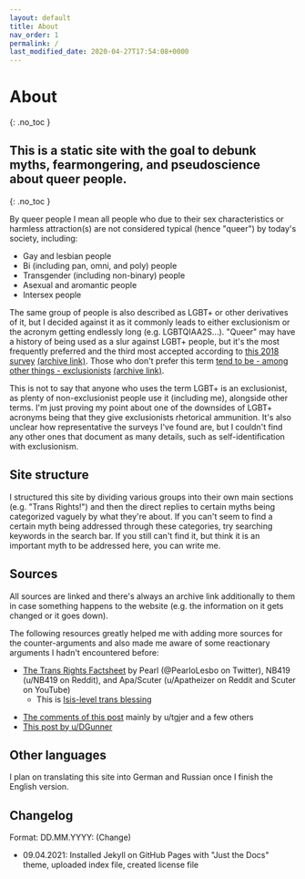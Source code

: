 ```yaml
---
layout: default
title: About
nav_order: 1
permalink: /
last_modified_date: 2020-04-27T17:54:08+0000
---
```


# About
{: .no_toc }
## This is a static site with the goal to debunk myths, fearmongering, and pseudoscience about queer people.
{: .no_toc }

By queer people I mean all people who due to their sex characteristics or harmless attraction(s) are not considered typical (hence "queer") by today's society, including:
* Gay and lesbian people
* Bi (including pan, omni, and poly) people
* Transgender (including non-binary) people
* Asexual and aromantic people
* Intersex people

The same group of people is also described as LGBT+ or other derivatives of it, but I decided against it as it commonly leads to either exclusionism or the acronym getting endlessly long (e.g. LGBTQIAA2S...).
"Queer" may have a history of being used as a slur against LGBT+ people, but it's the most frequently preferred and the third most accepted according to [this 2018 survey](https://qesurvey.tumblr.com/post/173556136743/what-is-the-ranking-of-various-acronyms-for-the)
 [(archive link)](https://web.archive.org/web/20210225090451/https://qesurvey.tumblr.com/post/173556136743/what-is-the-ranking-of-various-acronyms-for-the). Those who don't prefer this term [tend to be - among other things - exclusionists](https://qesurvey.tumblr.com/post/172970586838/how-do-different-identities-accept-and-reject-the) [(archive link)](https://web.archive.org/web/20210228030528/https://qesurvey.tumblr.com/post/172970586838/how-do-different-identities-accept-and-reject-the).
 
This is not to say that anyone who uses the term LGBT+ is an exclusionist, as plenty of non-exclusionist people use it (including me), alongside other terms. I'm just proving my point about one of the downsides of LGBT+ acronyms being that they give exclusionists rhetorical ammunition. It's also unclear how representative the surveys I've found are, but I couldn't find any other ones  that document as many details, such as self-identification with exclusionism.

## Site structure 

I structured this site by dividing various groups into their own main sections (e.g. "Trans Rights!") and then the direct replies to certain myths being categorized vaguely 
by what they're about.
If you can't seem to find a certain myth being addressed through these categories, try searching keywords in the search bar. 
If you still can't find it, but think it is an important myth to be addressed here, you can write me.

## Sources

All sources are linked and there's always an archive link additionally to them in case something happens to the website (e.g. the information on it gets changed or it goes down).

The following resources greatly helped me with adding more sources for the counter-arguments and also made me aware of some reactionary arguments I hadn't encountered before:
- [The Trans Rights Factsheet](https://docs.google.com/document/d/1Le70f0hs5ZDSGlP13YQaa5k_YjD27VaxOHB9g1J0X6g/mobilebasic) by Pearl (@PearloLesbo on Twitter), NB419 (u/NB419 on Reddit), and Apa/Scuter (u/Apatheizer on Reddit and Scuter on YouTube)
	- This is [Isis-level trans blessing](https://en.wikipedia.org/wiki/Iphis)
* [The comments of this post](https://www.reddit.com/r/asktransgender/comments/8vo33r/my_master_list_of_trans_health_citations_in/?utm_medium=android_app&utm_source=share) mainly by u/tgjer and a few others
* [This post by u/DGunner](https://www.reddit.com/r/asktransgender/comments/3rws5s/comprehensive_defense_against_antitrans_talking/)

## Other languages

I plan on translating this site into German and Russian once I finish the English version.

## Changelog

Format: DD.MM.YYYY: (Change)

- 09.04.2021: Installed Jekyll on GitHub Pages with "Just the Docs" theme, uploaded index file, created license file

